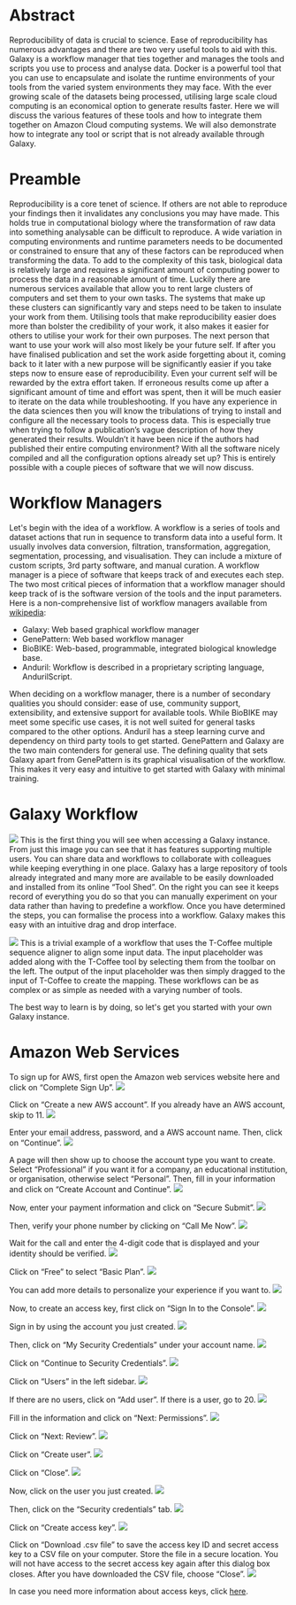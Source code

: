 # Abstract

Reproducibility of data is crucial to science. Ease of reproducibility has numerous advantages and there are two very useful tools to aid with this. Galaxy is a workflow manager that ties together and manages the tools and scripts you use to process and analyse data. Docker is a powerful tool that you can use to encapsulate and isolate the runtime environments of your tools from the varied system environments they may face. With the ever growing scale of the datasets being processed, utilising large scale cloud computing is an economical option to generate results faster. Here we will discuss the various features of these tools and how to integrate them together on Amazon Cloud computing systems. We will also demonstrate how to integrate any tool or script that is not already available through Galaxy.

# Preamble

Reproducibility is a core tenet of science. If others are not able to reproduce your findings then it invalidates any conclusions you may have made. This holds true in computational biology where the transformation of raw data into something analysable can be difficult to reproduce. A wide variation in computing environments and runtime parameters needs to be documented or constrained to ensure that any of these factors can be reproduced when transforming the data. To add to the complexity of this task, biological data is relatively large and requires a significant amount of computing power to process the data in a reasonable amount of time. Luckily there are numerous services available that allow you to rent large clusters of computers and set them to your own tasks. The systems that make up these clusters can significantly vary and steps need to be taken to insulate your work from them. 
Utilising tools that make reproducibility easier does more than bolster the credibility of your work, it also makes it easier for others to utilise your work for their own purposes. The next person that want to use your work will also most likely be your future self. If after you have finalised publication and set the work aside forgetting about it, coming back to it later with a new purpose will be significantly easier if you take steps now to ensure ease of reproducibility. Even your current self will be rewarded by the extra effort taken. If erroneous results come up after a significant amount of time and effort was spent, then it will be much easier to iterate on the data while troubleshooting. 
If you have any experience in the data sciences then you will know the tribulations of trying to install and configure all the necessary tools to process data. This is especially true when trying to follow a publication’s vague description of how they generated their results. Wouldn’t it have been nice if the authors had published their entire computing environment? With all the software nicely compiled and all the configuration options already set up? This is entirely possible with a couple pieces of software that we will now discuss.

# Workflow Managers

Let's begin with the idea of a workflow. A workflow is a series of tools and dataset actions that run in sequence to transform data into a useful form. It usually involves data conversion, filtration, transformation, aggregation, segmentation, processing, and visualisation. They can include a mixture of custom scripts, 3rd party software, and manual curation. A workflow manager is a piece of software that keeps track of and executes each step. The two most critical pieces of information that a workflow manager should keep track of is the software version of the tools and the input parameters.
Here is a non-comprehensive list of workflow managers available from [wikipedia](https://en.wikipedia.org/wiki/Bioinformatics_workflow_management_system):
  * Galaxy: Web based graphical workflow manager
  * GenePattern: Web based workflow manager
  * BioBIKE: Web-based, programmable, integrated biological knowledge base.
  * Anduril: Workflow is described in a proprietary scripting language, AndurilScript.

When deciding on a workflow manager, there is a number of secondary qualities you should consider: ease of use, community support, extensibility, and extensive support for available tools. While BioBIKE may meet some specific use cases, it is not well suited for general tasks compared to the other options. Anduril has a steep learning curve and dependency on third party tools to get started. GenePattern and Galaxy are the two main contenders for general use. The defining quality that sets Galaxy apart from GenePattern is its graphical visualisation of the workflow. This makes it very easy and intuitive to get started with Galaxy with minimal training.

# Galaxy Workflow

<a href="images/welcometogalaxy.png"><img src="images/welcometogalaxy.png" class="screenshot" /></a>
This is the first thing you will see when accessing a Galaxy instance. From just this image you can see that it has features supporting multiple users. You can share data and workflows to collaborate with colleagues while keeping everything in one place. Galaxy has a large repository of tools already integrated and many more are available to be easily downloaded and installed from its online “Tool Shed”. On the right you can see it keeps record of everything you do so that you can manually experiment on your data rather than having to predefine a workflow.
Once you have determined the steps, you can formalise the process into a workflow. Galaxy makes this easy with an intuitive drag and drop interface.

<a href="images/HIV_workflow.png"><img src="images/HIV_workflow.png" class="screenshot" /></a>
This is a trivial example of a workflow that uses the T-Coffee multiple sequence aligner to align some input data. The input placeholder was added along with the T-Coffee tool by selecting them from the toolbar on the left. The output of the input placeholder was then simply dragged to the input of T-Coffee to create the mapping. These workflows can be as complex or as simple as needed with a varying number of tools.

The best way to learn is by doing, so let's get you started with your own Galaxy instance.



# Amazon Web Services
To sign up for AWS, first open the Amazon web services website here and click on “Complete Sign Up”.
<a href="images/AWS/AWS1.jpg"><img src="images/AWS/AWS1.jpg" class="screenshot" /></a>

Click on “Create a new AWS account”. If you already have an AWS account, skip to 11.
<a href="images/AWS/AWS2.jpg"><img src="images/AWS/AWS2.jpg" class="screenshot" /></a>

Enter your email address, password, and a AWS account name. Then, click on “Continue”.
<a href="images/AWS/AWS3.jpg"><img src="images/AWS/AWS3.jpg" class="screenshot" /></a>

A page will then show up to choose the account type you want to create. Select “Professional” if you want it for a company, an educational institution, or organisation, otherwise select “Personal”. Then, fill in your information and click on “Create Account and Continue”.
<a href="images/AWS/AWS4.jpg"><img src="images/AWS/AWS4.jpg" class="screenshot" /></a>

Now, enter your payment information and click on “Secure Submit”.
<a href="images/AWS/AWS5.jpg"><img src="images/AWS/AWS5.jpg" class="screenshot" /></a>

Then, verify your phone number by clicking on “Call Me Now”.
<a href="images/AWS/AWS6.jpg"><img src="images/AWS/AWS6.jpg" class="screenshot" /></a>

Wait for the call and enter the 4-digit code that is displayed and your identity should be verified.
<a href="images/AWS/AWS7.jpg"><img src="images/AWS/AWS7.jpg" class="screenshot" /></a>

Click on “Free” to select “Basic Plan”.
<a href="images/AWS/AWS8.jpg"><img src="images/AWS/AWS8.jpg" class="screenshot" /></a>

You can add more details to personalize your experience if you want to.
<a href="images/AWS/AWS9.jpg"><img src="images/AWS/AWS9.jpg" class="screenshot" /></a>

Now, to create an access key, first click on “Sign In to the Console”.
<a href="images/AWS/AWS10.jpg"><img src="images/AWS/AWS10.jpg" class="screenshot" /></a>

Sign in by using the account you just created.
<a href="images/AWS/AWS11.jpg"><img src="images/AWS/AWS11.jpg" class="screenshot" /></a>

Then, click on “My Security Credentials” under your account name.
<a href="images/AWS/AWS12.jpg"><img src="images/AWS/AWS12.jpg" class="screenshot" /></a>

Click on “Continue to Security Credentials”.
<a href="images/AWS/AWS13.jpg"><img src="images/AWS/AWS13.jpg" class="screenshot" /></a>

Click on “Users” in the left sidebar.
<a href="images/AWS/AWS14.jpg"><img src="images/AWS/AWS14.jpg" class="screenshot" /></a>

If there are no users, click on “Add user”. If there is a user, go to 20.
<a href="images/AWS/AWS15.jpg"><img src="images/AWS/AWS15.jpg" class="screenshot" /></a>

Fill in the information and click on “Next: Permissions”.
<a href="images/AWS/AWS16.jpg"><img src="images/AWS/AWS16.jpg" class="screenshot" /></a>

Click on “Next: Review”.
<a href="images/AWS/AWS17.jpg"><img src="images/AWS/AWS17.jpg" class="screenshot" /></a>

Click on “Create user”.
<a href="images/AWS/AWS18.jpg"><img src="images/AWS/AWS18.jpg" class="screenshot" /></a>

Click on “Close”.
<a href="images/AWS/AWS19.jpg"><img src="images/AWS/AWS19.jpg" class="screenshot" /></a>

Now, click on the user you just created.
<a href="images/AWS/AWS20.jpg"><img src="images/AWS/AWS20.jpg" class="screenshot" /></a>

Then, click on the “Security credentials” tab.
<a href="images/AWS/AWS21.jpg"><img src="images/AWS/AWS21.jpg" class="screenshot" /></a>

Click on “Create access key”.
<a href="images/AWS/AWS22.jpg"><img src="images/AWS/AWS22.jpg" class="screenshot" /></a>

Click on “Download .csv file” to save the access key ID and secret access key to a CSV file on your computer. Store the file in a secure location. You will not have access to the secret access key again after this dialog box closes. After you have downloaded the CSV file, choose “Close”.
<a href="images/AWS/AWS23.jpg"><img src="images/AWS/AWS23.jpg" class="screenshot" /></a>

In case you need more information about access keys, click [here](http://docs.aws.amazon.com/IAM/latest/UserGuide/id_credentials_access-keys.html).

